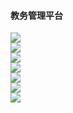 #### 教务管理平台

![](https://wx3.sinaimg.cn/mw1024/005SohBoly1g0s5rlyx1rj31hc0te74u.jpg)
<br/>
![](https://wx2.sinaimg.cn/mw1024/005SohBoly1g0s5rlyizbj31hc0te74z.jpg)
<br/>
![](https://wx1.sinaimg.cn/mw1024/005SohBoly1g0s5s5dxr1j31hc0te0ta.jpg)
<br/>
![](https://wx2.sinaimg.cn/mw1024/005SohBoly1g0s5s5dwxyj31hc0tegmi.jpg)
<br/>
![](https://wx1.sinaimg.cn/mw1024/005SohBoly1g0s5s5dq60j31hc0tet9b.jpg)
<br/>
![](https://wx1.sinaimg.cn/mw1024/005SohBoly1g0s5siou7gj31hc0temyd.jpg)
<br/>
![](https://wx1.sinaimg.cn/mw1024/005SohBoly1g0s5siumppj31hc0te3yy.jpg)
